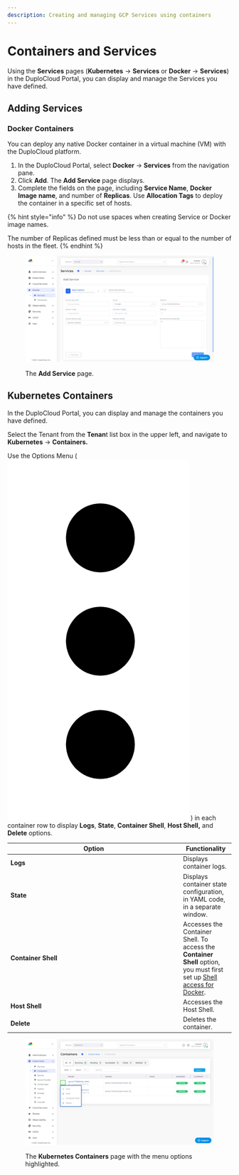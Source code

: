 ```yaml
---
description: Creating and managing GCP Services using containers
---
```


# Containers and Services

Using the **Services** pages (**Kubernetes** -> **Services** or **Docker** -> **Services**) in the DuploCloud Portal, you can display and manage the Services you have defined.

## Adding Services

### Docker Containers <a href="#id-0-toc-title" id="id-0-toc-title"></a>

You can deploy any native Docker container in a virtual machine (VM) with the DuploCloud platform.&#x20;

1. In the DuploCloud Portal, select **Docker** -> **Services** from the navigation pane.&#x20;
2. Click **Add**. The **Add Service** page displays.
3. Complete the fields on the page, including **Service Name**, **Docker Image** **name**, and number of **Replicas**. Use **Allocation Tags** to deploy the container in a specific set of hosts.&#x20;

{% hint style="info" %}
Do not use spaces when creating Service or Docker image names.

The number of Replicas defined must be less than or equal to the number of hosts in the fleet.
{% endhint %}



<div align="left">

<figure><img src="../../../.gitbook/assets/screenshot-nimbusweb.me-2024.02.15-12_07_21.png" alt=""><figcaption><p>The <strong>Add Service</strong> page.</p></figcaption></figure>

</div>

## Kubernetes Containers

In the DuploCloud Portal, you can display and manage the containers you have defined.

Select the Tenant from the **Tenan**t list box in the upper left, and navigate to **Kubernetes** -> **Containers.**

Use the Options Menu ( <img src="../../../.gitbook/assets/Kabab_three_Vertical_dots (1).png" alt="" data-size="line"> ) in each container row to display **Logs**, **State**, **Container Shell**, **Host Shell,** and **Delete** options.&#x20;

<table><thead><tr><th width="374">Option</th><th>Functionality</th></tr></thead><tbody><tr><td><strong>Logs</strong></td><td>Displays container logs.</td></tr><tr><td><strong>State</strong></td><td>Displays container state configuration, in YAML code, in a separate window.</td></tr><tr><td><strong>Container Shell</strong></td><td>Accesses the Container Shell. To access the <strong>Container Shell</strong> option, you must first set up <a href="../../prerequisites/shell-access-for-docker.md">Shell access for Docker</a>.</td></tr><tr><td><strong>Host Shell</strong></td><td>Accesses the Host Shell.</td></tr><tr><td><strong>Delete</strong></td><td>Deletes the container.</td></tr></tbody></table>

<div align="left">

<figure><img src="../../../.gitbook/assets/screenshot-nimbusweb.me-2024.02.15-12_10_00.png" alt=""><figcaption><p>The <strong>Kubernetes Containers</strong> page with the menu options highlighted.</p></figcaption></figure>

</div>
